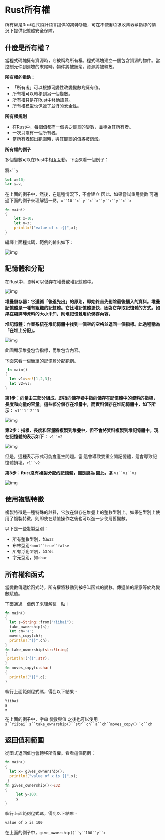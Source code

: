 # Rust所有權

所有權是Rust程式設計語言提供的獨特功能，可在不使用垃圾收集器或指標的情況下提供記憶體安全保障。

## 什麼是所有權？

當程式碼塊擁有資源時，它被稱為所有權。程式碼塊建立一個包含資源的物件。當控制元件到達塊的末尾時，物件將被銷燬，資源將被釋放。

**所有權的重點：**

- 「所有者」可以根據可變性改變變數的擁有值。
- 所有權可以轉移到另一個變數。
- 所有權只是在Rust中移動語意。
- 所有權模型也保證了並行的安全性。

**所有權規則**

- 在Rust中，每個值都有一個與之關聯的變數，並稱為其所有者。
- 一次只能有一個所有者。
- 當所有者超出範圍時，與其關聯的值將被銷燬。

**所有權的例子**

多個變數可以在Rust中相互互動。下面來看一個例子：

將`x``y`

```rust
let x=10;  
let y=x;
```

在上面的例子中，然後，在這種情況下，不會建立 因此，如果嘗試重用變數 可通過下面的例子來理解這一點。`x``10``x``y``x``x``y``x``y``x``x`

```rust
fn main()  
{
    let x=10;  
    let y=x;  
    println!("value of x :{}",x);
}
```

編譯上面程式碼，範例的輸出如下：

![img](https://tw511.com/upload/images/201910/20191014013912378.png)

## 記憶體和分配

在Rust中，資料可以儲存在堆疊或堆記憶體中。

![img](https://tw511.com/upload/images/201910/20191014013912379.png)

**堆疊儲存器：它遵循「後進先出」的原則，即始終首先刪除最後插入的資料。堆疊記憶體是一種有組織的記憶體。它比堆記憶體更快，因為它存取記憶體的方式。如果在編譯時資料的大小未知，則堆記憶體用於儲存內容。**

**堆記憶體：作業系統在堆記憶體中找到一個空的空格並返回一個指標。此過程稱為「在堆上分配」。**

![img](https://tw511.com/upload/images/201910/20191014013912380.png)

此圖顯示堆疊包含指標，而堆包含內容。

下面來看一個簡單的記憶體分配範例。

```rust
 fn main()  
{  
  let v1=vec![1,2,3];  
  let v2=v1;  
}
```

**第1步：向量由三部分組成，即指向儲存器中指向儲存在記憶體中的資料的指標，長度和向量的容量。這些部分儲存在堆疊中，而資料儲存在堆記憶體中，如下所示：**
`v1``1``2``3`

![img](https://tw511.com/upload/images/201910/20191014013912381.png)

**第2步：指標，長度和容量將複製到堆疊中，但不會將資料複製到堆記憶體中。現在記憶體的表示如下：**
`v1``v2`

![img](https://tw511.com/upload/images/201910/20191014013912382.png)

但是，這種表示形式可能會產生問題。當 這會導致雙重空閒記憶體，這會導致記憶體損壞。`v1``v2`

**第3步：Rust沒有複製分配的記憶體，而是認為 因此，當**
`v1``v1``v1`

![img](https://tw511.com/upload/images/201910/20191014013912383.png)

## 使用複製特徵

複製特徵是一種特殊的註釋，它放在儲存在堆疊上的整數型別上。如果在型別上使用了複製特徵，則即使在賦值操作之後也可以進一步使用舊變數。

以下是一些複製型別：

- 所有整數型別，如`u32`
- 布林型別-`bool``true``false`
- 所有浮動型別，如`f64`
- 字元型別，如`char`

## 所有權和函式

當變數傳遞給函式時，所有權將移動到被呼叫函式的變數。傳遞值的語意等於為變數賦值。

下面通過一個例子來理解這一點：

```rust
fn main()  
{  
  let s=String::from("Yiibai");  
  take_ownership(s);  
  let ch='a';  
  moves_copy(ch);  
  println!("{}",ch);  
}  
fn take_ownership(str:String)  
{  
 println!("{}",str);  
}  
fn moves_copy(c:char)  
{  
  println!("{}",c);  
}
```

執行上面範例程式碼，得到以下結果 -

```
Yiibai
a
a
```

在上面的例子中，字串 變數與值 之後也可以使用`s``Yiibai``s``take_ownership()``str``ch``a``ch``moves_copy()``c``ch`

## 返回值和範圍

從函式返回值也會轉移所有權。看看這個範例：

```rust
fn main()  
{  
  let x= gives_ownership();  
  println!("value of x is {}",x);  
 }  
fn gives_ownership()->u32  
{  
     let y=100;  
     y  
}
```

執行上面範例程式碼，得到以下結果 -

```
value of x is 100
```

在上面的例子中，`give_ownership()``y``100``y``x`
